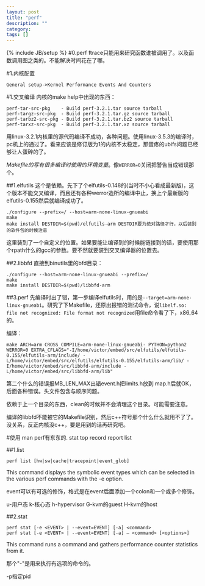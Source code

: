 ```yaml
---
layout: post
title: "perf"
description: ""
category: 
tags: []
---
```

{% include JB/setup %}
#0.perf
ftrace只能用来研究函数谁被调用了。以及函数调用图之类的。不能解决时间花在了哪。

#1.内核配置

    General setup->Kernel Performance Events And Counters

#1.交叉编译
内核的make help中出现的东西：

    perf-tar-src-pkg    - Build perf-3.2.1.tar source tarball
    perf-targz-src-pkg  - Build perf-3.2.1.tar.gz source tarball
    perf-tarbz2-src-pkg - Build perf-3.2.1.tar.bz2 source tarball
    perf-tarxz-src-pkg  - Build perf-3.2.1.tar.xz source tarball

用linux-3.2.1内核里的源代码编译不成功，各种问题。使用linux-3.5.3的编译时，pc机上的通过了。看来应该是修订版为1的内核不太稳定，那蛋疼的ubifs问题已经够让人蛋碎的了。

*Makefile的写有很多编译时使用的环境变量*。像`WERROR=0`关闭把警告当成错误那个。

##1.elfutils
这个是依赖。先下了个elfutils-0.148的(当时不小心看成最新版)，这个版本不能交叉编译，而且还有各种werror造所的编译中止，换上个最新版的elfutils-0.155然后就编译成功了。

    ./configure --prefix=/ --host=arm-none-linux-gnueabi
    make
    make install DESTDIR=$(pwd)/elfutils-arm DESTDIR要为绝对路径才行，以后装别的软件包的时候注意

这里装到了一个自定义的位置。如果要能让编译到的时候能链接到的话，要使用那个rpath什么的gcc的参数。要不然就要装到交叉编译器的位置去。

##2.libbfd
直接到binutils里的bfd目录：

    ./configure --host=arm-none-linux-gnueabi --prefix=/
    make
    make install DESTDIR=$(pwd)/libbfd-arm

##3.perf
先编译时出了错，第一步编译elfutils时，用的是`--target=arm-none-linux-gnueabi`。研究了下Makefile，还原出报错的测试命令，说`libelf.so: file not recognized: File format not recognized`用file命令看了下，x86_64的。

编译：

    make ARCH=arm CROSS_COMPILE=arm-none-linux-gnueabi- PYTHON=python2 WERROR=0 EXTRA_CFLAGS="-I/home/victor/embed/src/elfutils/elfutils-0.155/elfutils-arm/include/ -L/home/victor/embed/src/elfutils/elfutils-0.155/elfutils-arm/lib/ -I/home/victor/embed/src/libbfd-arm/include -L/home/victor/embed/src/libbfd-arm/lib"

第二个什么的错误报MB_LEN_MAX出错event.h把limits.h放到 map.h后就OK，后面各种错误。头文件包含与顺序问题。

依赖于上一个目录的东西，clean的时候并不会清理这个目录。可能需要注意。

编译的libbfd不能被它的Makefile识别，然后c++符号那个什么什么就用不了了。没关系，反正内核没c++，要是用到的话再研究吧。

#使用
man perf有东东的. stat top record report list

##1.list

    perf list [hw|sw|cache|tracepoint|event_glob]

This command displays the symbolic event types which can be selected in the various perf commands with the -e option.

event可以有可选的修饰，格式是在event后面添加一个colon和一个或多个修饰。

u-用户态 k-核心态 h-hypervisor G-kvm的guest H-kvm的host

##2.stat

    perf stat [-e <EVENT> | --event=EVENT] [-a] <command>
    perf stat [-e <EVENT> | --event=EVENT] [-a] — <command> [<options>]

This command runs a command and gathers performance counter statistics from it.

那个"-"是用来执行有选项的命令的。

-p指定pid
